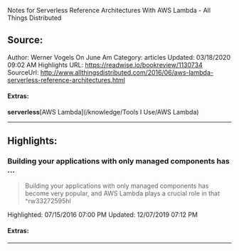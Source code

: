 Notes for Serverless Reference Architectures With AWS Lambda - All Things Distributed

## Source:
Author: Werner Vogels On June Am
Category: articles
Updated: 03/18/2020 09:02 AM
Highlights URL: https://readwise.io/bookreview/1130734
SourceUrl: http://www.allthingsdistributed.com/2016/06/aws-lambda-serverless-reference-architectures.html


#### Extras:
**serverless**[AWS Lambda](/knowledge/Tools I Use/AWS Lambda)



 
-----
 ## Highlights:

### Building your applications with only managed components has ...
>Building your applications with only managed components has become very popular, and AWS Lambda plays a crucial role in that ^rw33272595hl


Highlighted: 07/15/2016 07:00 PM
Updated: 12/07/2019 07:12 PM


#### Extras:





------

